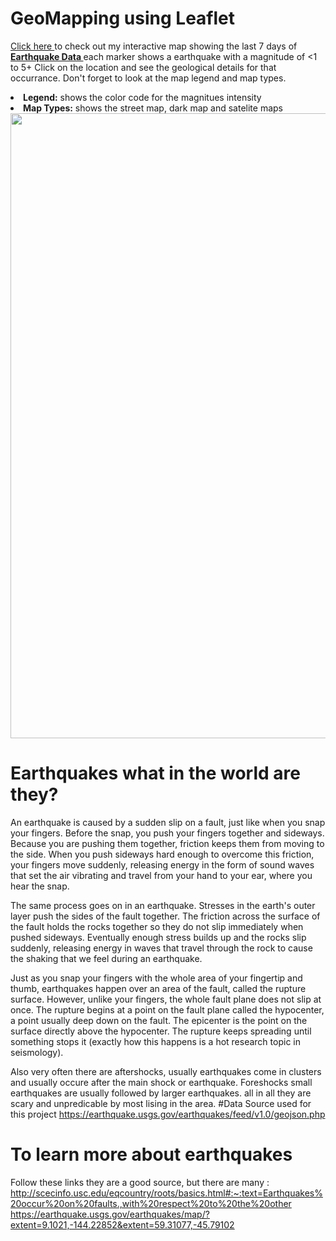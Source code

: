# GeoMapping using Leaflet 
[Click here ](https://dsalisbury1141.github.io/GeoMapping-Earthquakes/)to check out my interactive map showing the last 7 days of [<strong>Earthquake Data </strong>](https://dsalisbury1141.github.io/GeoMapping-Earthquakes/)each marker shows a earthquake with a magnitude of <1 to 5+</strong> Click on the location and see the geological details for that occurrance. Don't forget to look at the map legend and map types.
<li> <strong>Legend:</strong> shows the color code for the magnitues intensity</li>
<li> <strong>Map Types:</strong> shows the street map, dark map and satelite maps</li>


<img align="center" src="https://github.com/dsalisbury1141/Leaflet-Challenge/blob/master/Images/Github%20post.PNG" width="1000">

# Earthquakes what in the world are they?
An earthquake is caused by a sudden slip on a fault, just like when you snap your fingers. Before the snap, you push your fingers together and sideways. Because you are pushing them together, friction keeps them from moving to the side. When you push sideways hard enough to overcome this friction, your fingers move suddenly, releasing energy in the form of sound waves that set the air vibrating and travel from your hand to your ear, where you hear the snap.

The same process goes on in an earthquake. Stresses in the earth's outer layer push the sides of the fault together. The friction across the surface of the fault holds the rocks together so they do not slip immediately when pushed sideways. Eventually enough stress builds up and the rocks slip suddenly, releasing energy in waves that travel through the rock to cause the shaking that we feel during an earthquake.

Just as you snap your fingers with the whole area of your fingertip and thumb, earthquakes happen over an area of the fault, called the rupture surface. However, unlike your fingers, the whole fault plane does not slip at once. The rupture begins at a point on the fault plane called the hypocenter, a point usually deep down on the fault. The epicenter is the point on the surface directly above the hypocenter. The rupture keeps spreading until something stops it (exactly how this happens is a hot research topic in seismology).

Also very often there are aftershocks, usually earthquakes come in clusters and usually occure after the main shock or earthquake. Foreshocks small earthquakes are usually followed by larger earthquakes.  all in all they are scary and unpredicable by most lising in the area. 
#Data Source used for this project https://earthquake.usgs.gov/earthquakes/feed/v1.0/geojson.php
# To learn more about earthquakes 
Follow these links they are a good source, but there are many : 
http://scecinfo.usc.edu/eqcountry/roots/basics.html#:~:text=Earthquakes%20occur%20on%20faults.,with%20respect%20to%20the%20other
https://earthquake.usgs.gov/earthquakes/map/?extent=9.1021,-144.22852&extent=59.31077,-45.79102
